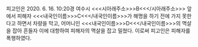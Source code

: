 피고인은 2020. 6. 16. 10:20경 여수시 <<<시아래주소>>>B<<</시아래주소>>> 앞에서 피해자 <<<내국인이름>>>C<<</내국인이름>>>가 해명을 하기 전에 가지 못한다고 하면서 차량을 막고, 어머니인 <<<내국인이름>>>D<<</내국인이름>>>의 멱살을 잡아 흔들자 이에 대항하여 피해자의 멱살을 잡고 밀쳤다. 이로써 피고인은 피해자를 폭행하였다.
